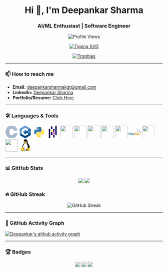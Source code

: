 <!-- Title & Subtitle -->
<h1 align="center">Hi 👋, I'm Deepankar Sharma</h1>
<h3 align="center">AI/ML Enthusiast | Software Engineer</h3>

<!-- Profile Views Counter -->
<p align="center">
  <img src="https://komarev.com/ghpvc/?username=deepankardrs&label=Profile%20views&color=0e75b6&style=flat" alt="Profile Views" />
</p>

<!-- Typing Animation -->
<p align="center">
  <a href="https://github.com/deepankardrs">
    <img src="https://readme-typing-svg.herokuapp.com?font=Fira+Code&size=20&pause=1000&color=36BCF7&center=true&vCenter=true&width=600&lines=AI%2FML+Enthusiast;Software+Engineer;Passionate+about+Data+Science;Open+Source+Contributor" alt="Typing SVG" />
  </a>
</p>

<!-- Trophies -->
<p align="center">
  <a href="https://github.com/ryo-ma/github-profile-trophy">
    <img src="https://github-profile-trophy.vercel.app/?username=deepankardrs&theme=dracula&margin-w=10&margin-h=10" alt="Trophies" />
  </a>
</p>

---

### 📫 How to reach me
- **Email:** [deepankarsharmakgt@gmail.com](mailto:deepankarsharmakgt@gmail.com)
- **LinkedIn:** [Deepankar Sharma](https://linkedin.com/in/deepankar-sharma-82a324328)
- **Portfolio/Resume:** [Click Here](https://docs.google.com/document/d/1ujAsycfFaUczRF-9yPix2WyzKNuDvoVpniZJbP-dCl0/edit?usp=sharing)

---

### 🛠 Languages & Tools
<p align="left">
<a href="https://www.cprogramming.com/" target="_blank"><img src="https://raw.githubusercontent.com/devicons/devicon/master/icons/c/c-original.svg" width="40" height="40"/></a>
<a href="https://www.w3schools.com/cpp/" target="_blank"><img src="https://raw.githubusercontent.com/devicons/devicon/master/icons/cplusplus/cplusplus-original.svg" width="40" height="40"/></a>
<a href="https://www.python.org" target="_blank"><img src="https://raw.githubusercontent.com/devicons/devicon/master/icons/python/python-original.svg" width="40" height="40"/></a>
<a href="https://pandas.pydata.org/" target="_blank"><img src="https://raw.githubusercontent.com/devicons/devicon/master/icons/pandas/pandas-original.svg" width="40" height="40"/></a>
<a href="https://seaborn.pydata.org/" target="_blank"><img src="https://seaborn.pydata.org/_images/logo-mark-lightbg.svg" width="40" height="40"/></a>
<a href="https://scikit-learn.org/" target="_blank"><img src="https://upload.wikimedia.org/wikipedia/commons/0/05/Scikit_learn_logo_small.svg" width="40" height="40"/></a>
<a href="https://pytorch.org/" target="_blank"><img src="https://www.vectorlogo.zone/logos/pytorch/pytorch-icon.svg" width="40" height="40"/></a>
<a href="https://www.tensorflow.org" target="_blank"><img src="https://www.vectorlogo.zone/logos/tensorflow/tensorflow-icon.svg" width="40" height="40"/></a>
<a href="https://opencv.org/" target="_blank"><img src="https://www.vectorlogo.zone/logos/opencv/opencv-icon.svg" width="40" height="40"/></a>
<a href="https://www.mysql.com/" target="_blank"><img src="https://raw.githubusercontent.com/devicons/devicon/master/icons/mysql/mysql-original-wordmark.svg" width="40" height="40"/></a>
<a href="https://www.figma.com/" target="_blank"><img src="https://www.vectorlogo.zone/logos/figma/figma-icon.svg" width="40" height="40"/></a>
<a href="https://www.mathworks.com/" target="_blank"><img src="https://upload.wikimedia.org/wikipedia/commons/2/21/Matlab_Logo.png" width="40" height="40"/></a>
<a href="https://www.linux.org/" target="_blank"><img src="https://raw.githubusercontent.com/devicons/devicon/master/icons/linux/linux-original.svg" width="40" height="40"/></a>
</p>

---

### 📊 GitHub Stats
<p align="center">
  <img src="https://github-readme-stats.vercel.app/api?username=deepankardrs&show_icons=true&theme=tokyonight" height="150"/>
  <img src="https://github-readme-stats.vercel.app/api/top-langs/?username=deepankardrs&layout=compact&theme=tokyonight" height="150"/>
</p>

### 🔥 GitHub Streak
<p align="center">
  <img src="https://streak-stats.demolab.com?user=deepankardrs&theme=tokyonight&hide_border=true" alt="GitHub Streak" />
</p>

---

### 🚀 GitHub Activity Graph
[![Deepankar's github activity graph](https://github-readme-activity-graph.vercel.app/graph?username=deepankardrs&theme=react-dark)](https://github.com/ashutosh00710/github-readme-activity-graph)

---

### 🏆 Badges
<p align="center">
  <img src="https://img.shields.io/badge/Focus-AI%2FML-blue?style=flat&logo=python" />
  <img src="https://img.shields.io/badge/Open%20Source-Contributor-brightgreen?style=flat&logo=github" />
  <img src="https://img.shields.io/badge/Currently%20Learning-Deep%20Learning-orange?style=flat&logo=tensorflow" />
</p>
